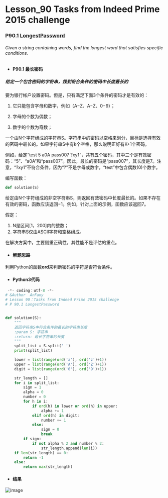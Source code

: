 # Lesson_90 Tasks from Indeed Prime 2015 challenge


### P90.1 [LongestPassword](https://app.codility.com/programmers/lessons/90-tasks_from_indeed_prime_2015_challenge/longest_password/) 


###### Given a string containing words, find the longest word that satisfies specific conditions.

* #### P90.1 最长密码


##### 给定一个包含密码的字符串，找到符合条件的密码中长度最长的

要为银行帐户设置密码。但是，只有满足下面3个条件的密码才是有效的：

  1. 它只能包含字母和数字，例如（A−Z、A−Z、0−9）；
  
  2. 字母的个数为偶数；
  
  3. 数字的个数为奇数；
  
一个由N个字符组成的字符串S。字符串中的密码以空格来划分，目标是选择有效的密码中最长的。如果字符串S中有k个空格，那么说明正好有K+1个密码。

例如，给定“test 5 a0A pass007 ?xy1“，共有五个密码，其中三个是有效密码：“5”、“a0A”和“pass007”。因此，最长的密码是“pass007”，其长度是7。注意，“?xy1”不符合条件，因为“?”不是字母或数字，“test”中包含偶数(0)个数字。

编写函数：
```python
def solution(S)
```
给定由N个字符组成的非空字符串S，则返回有效密码中长度最长的。如果不存在有效的密码，函数应该返回−1。例如，针对上面的示例，函数应该返回7。

假定：
  1. N是区间[1，200]内的整数；
  2. 字符串S仅由ASCII字符和空格组成。
  
在解决方案中，主要侧重正确性，其性能不是评估的重点。
 

* #### 解题思路

利用Python的函数**ord**来判断密码的字符是否符合条件。

* #### Python3代码


```python
 -*- coding：utf-8 -*-
# &Author  AnFany
# Lesson 90：Tasks from Indeed Prime 2015 challenge
# P 90.1 LongestPassword


def solution(S):
    """
    返回字符串S中符合条件的最长的字符串长度
    :param S: 字符串
    :return: 最长字符串的长度
    """
    split_list = S.split(' ')
    print(split_list)

    lower = list(range(ord('a'), ord('z')+1))
    upper = list(range(ord('A'), ord('Z')+1))
    digit = list(range(ord('0'), ord('9')+1))

    str_length = []
    for i in split_list:
        sign = 1
        alpha = 0
        number = 0
        for h in i:
            if ord(h) in lower or ord(h) in upper:
                alpha += 1
            elif ord(h) in digit:
                number += 1
            else:
                sign = 0
                break
        if sign:
            if not alpha % 2 and number % 2:
                str_length.append(len(i))
    if len(str_length) == 0:
        return -1
    else:
        return max(str_length)
```


* #### 结果


![image](https://github.com/Anfany/Codility-Lessons-By-Python3/tree/master/L90_Tasks%20from%20Indeed%20Prime%202015%20challenge/90.1.png)
